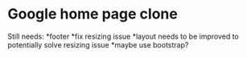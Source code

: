 # Google home page clone
Still needs:
*footer
*fix resizing issue
*layout needs to be improved to potentially solve resizing issue
*maybe use bootstrap?

